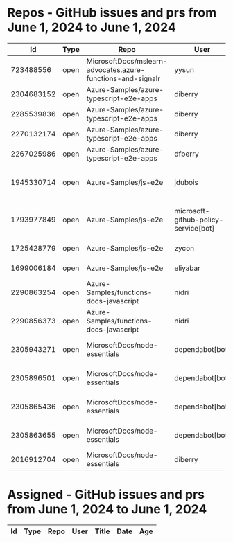 # Repos - GitHub issues and prs from June 1, 2024 to June 1, 2024
|Id|Type|Repo|User|Title|Date|Age|
|--|--|--|--|--|--|--|
|723488556|open|MicrosoftDocs/mslearn-advocates.azure-functions-and-signalr|yysun| [connection.send vs axios](https://api.github.com/repos/MicrosoftDocs/mslearn-advocates.azure-functions-and-signalr/issues/16)|2020-10-16T19:42:14Z|1324|
|2304683152|open|Azure-Samples/azure-typescript-e2e-apps|diberry| [README updates](https://api.github.com/repos/Azure-Samples/azure-typescript-e2e-apps/issues/66)|2024-05-19T16:20:09Z|13|
|2285539836|open|Azure-Samples/azure-typescript-e2e-apps|diberry| [Azure SQL quickstarts](https://api.github.com/repos/Azure-Samples/azure-typescript-e2e-apps/issues/64)|2024-05-08T12:58:54Z|24|
|2270132174|open|Azure-Samples/azure-typescript-e2e-apps|diberry| [Assistant function call](https://api.github.com/repos/Azure-Samples/azure-typescript-e2e-apps/issues/63)|2024-04-29T22:58:49Z|33|
|2267025986|open|Azure-Samples/azure-typescript-e2e-apps|dfberry| [Convert eslintignore to eslint "ignores" property](https://api.github.com/repos/Azure-Samples/azure-typescript-e2e-apps/issues/62)|2024-04-27T13:52:38Z|35|
|1945330714|open|Azure-Samples/js-e2e|jdubois| [This repo doesn't meet the "durable ownership minimums" for Microsoft compliance](https://api.github.com/repos/Azure-Samples/js-e2e/issues/55)|2023-10-16T14:19:48Z|229|
|1793977849|open|Azure-Samples/js-e2e|microsoft-github-policy-service[bot]| [FabricBot: Onboarding to GitOps.ResourceManagement because of FabricBot decommissioning](https://api.github.com/repos/Azure-Samples/js-e2e/issues/54)|2023-07-07T18:01:49Z|330|
|1725428779|open|Azure-Samples/js-e2e|zycon| [Method changed to beginStart](https://api.github.com/repos/Azure-Samples/js-e2e/issues/53)|2023-05-25T09:20:31Z|373|
|1699006184|open|Azure-Samples/js-e2e|eliyabar| [Update create-vm.js](https://api.github.com/repos/Azure-Samples/js-e2e/issues/52)|2023-05-07T10:47:32Z|391|
|2290863254|open|Azure-Samples/functions-docs-javascript|nidri| [Update README.md to update references to http triggers](https://api.github.com/repos/Azure-Samples/functions-docs-javascript/issues/9)|2024-05-11T11:56:21Z|21|
|2290856373|open|Azure-Samples/functions-docs-javascript|nidri| [Update httpTriggerRoute.js to use 'context' instead of 'console' for …](https://api.github.com/repos/Azure-Samples/functions-docs-javascript/issues/8)|2024-05-11T11:47:20Z|21|
|2305943271|open|MicrosoftDocs/node-essentials|dependabot[bot]| [chore(deps-dev): bump eslint from 8.57.0 to 9.3.0 in /nodejs-intro](https://api.github.com/repos/MicrosoftDocs/node-essentials/issues/108)|2024-05-20T12:56:15Z|12|
|2305896501|open|MicrosoftDocs/node-essentials|dependabot[bot]| [chore(deps-dev): bump eslint from 8.57.0 to 9.3.0 in /nodejs-files](https://api.github.com/repos/MicrosoftDocs/node-essentials/issues/107)|2024-05-20T12:31:10Z|12|
|2305865436|open|MicrosoftDocs/node-essentials|dependabot[bot]| [chore(deps-dev): bump eslint from 8.57.0 to 9.3.0 in /nodejs-http](https://api.github.com/repos/MicrosoftDocs/node-essentials/issues/106)|2024-05-20T12:14:27Z|12|
|2305863655|open|MicrosoftDocs/node-essentials|dependabot[bot]| [chore(deps-dev): bump eslint from 8.57.0 to 9.3.0 in /nodejs-debug](https://api.github.com/repos/MicrosoftDocs/node-essentials/issues/105)|2024-05-20T12:13:27Z|12|
|2016912704|open|MicrosoftDocs/node-essentials|diberry| [Best practice for updates](https://api.github.com/repos/MicrosoftDocs/node-essentials/issues/47)|2023-11-29T15:58:58Z|185|
# Assigned - GitHub issues and prs from June 1, 2024 to June 1, 2024
|Id|Type|Repo|User|Title|Date|Age|
|--|--|--|--|--|--|--|
